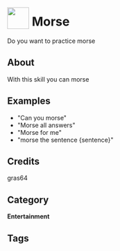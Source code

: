 # <img src="https://raw.githack.com/FortAwesome/Font-Awesome/master/svgs/solid/assistive-listening-systems.svg" card_color="#22A7F0" width="50" height="50" style="vertical-align:bottom"/> Morse
Do you want to practice morse

## About
With this skill you can morse

## Examples
* "Can you morse"
* "Morse all answers"
* "Morse for me"
* "morse the sentence {sentence}"

## Credits
gras64

## Category
**Entertainment**

## Tags

